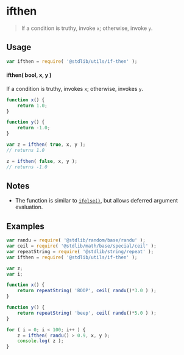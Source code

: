 # ifthen

> If a condition is truthy, invoke `x`; otherwise, invoke `y`.

<!-- Section to include introductory text. Make sure to keep an empty line after the intro `section` element and another before the `/section` close. -->

<section class="intro">

</section>

<!-- /.intro -->

<!-- Package usage documentation. -->

<section class="usage">

## Usage

```javascript
var ifthen = require( '@stdlib/utils/if-then' );
```

#### ifthen( bool, x, y )

If a condition is truthy, invokes `x`; otherwise, invokes `y`.

```javascript
function x() {
    return 1.0;
}

function y() {
    return -1.0;
}

var z = ifthen( true, x, y );
// returns 1.0

z = ifthen( false, x, y );
// returns -1.0
```

</section>

<!-- /.usage -->

<!-- Package usage notes. Make sure to keep an empty line after the `section` element and another before the `/section` close. -->

<section class="notes">

## Notes

-   The function is similar to [`ifelse()`][@stdlib/utils/if-else], but allows deferred argument evaluation.

</section>

<!-- /.notes -->

<!-- Package usage examples. -->

<section class="examples">

## Examples

<!-- eslint no-undef: "error" -->

```javascript
var randu = require( '@stdlib/random/base/randu' );
var ceil = require( '@stdlib/math/base/special/ceil' );
var repeatString = require( '@stdlib/string/repeat' );
var ifthen = require( '@stdlib/utils/if-then' );

var z;
var i;

function x() {
    return repeatString( 'BOOP', ceil( randu()*3.0 ) );
}

function y() {
    return repeatString( 'beep', ceil( randu()*5.0 ) );
}

for ( i = 0; i < 100; i++ ) {
    z = ifthen( randu() > 0.9, x, y );
    console.log( z );
}
```

</section>

<!-- /.examples -->

<!-- Section to include cited references. If references are included, add a horizontal rule *before* the section. Make sure to keep an empty line after the `section` element and another before the `/section` close. -->

<section class="references">

</section>

<!-- /.references -->

<!-- Section for all links. Make sure to keep an empty line after the `section` element and another before the `/section` close. -->

<section class="links">

[@stdlib/utils/if-else]: https://github.com/stdlib-js/stdlib/tree/develop/lib/node_modules/%40stdlib/utils/if-else

</section>

<!-- /.links -->
